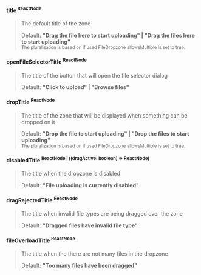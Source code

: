 #### title <sup>ReactNode</sup>

> The default title of the zone
>
> Default: **"Drag the file here to start uploading" | "Drag the files here to start uploading"** <br/>
> <sub>The pluralization is based on if used FileDropzone allowsMultiple is set to true.</sub>

#### openFileSelectorTitle <sup>ReactNode</sup>

> The title of the button that will open the file selector dialog
>
> Default: **"Click to upload" | "Browse files"**

#### dropTitle <sup>ReactNode</sup>

> The title of the zone that will be displayed when something can be dropped on it
>
> Default: **"Drop the file to start uploading" | "Drop the files to start uploading"** <br/>
> <sub>The pluralization is based on if used FileDropzone allowsMultiple is set to true.</sub>

#### disabledTitle <sup>ReactNode | ((dragActive: boolean) => ReactNode)</sup>

> The title when the dropzone is disabled
>
> Default: **"File uploading is currently disabled"**

#### dragRejectedTitle <sup>ReactNode</sup>

> The title when invalid file types are being dragged over the zone
>
> Default: **"Dragged files have invalid file type"**

#### fileOverloadTitle <sup>ReactNode</sup>

> The title when the there are not many files in the dropzone
>
> Default: **"Too many files have been dragged"**

